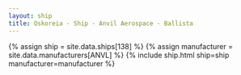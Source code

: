 ```yaml
---
layout: ship
title: Oskoreia - Ship - Anvil Aerospace - Ballista 
---
```

{% assign ship = site.data.ships[138] %}
{% assign manufacturer = site.data.manufacturers[ANVL] %}
{% include ship.html ship=ship manufacturer=manufacturer %}
